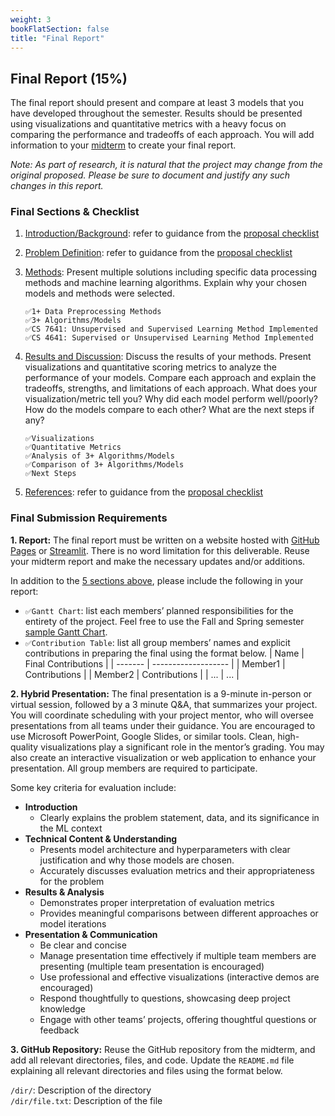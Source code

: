 ```yaml
---
weight: 3
bookFlatSection: false
title: "Final Report"
---
```


## Final Report (15%)

The final report should present and compare at least 3 models that you have developed throughout the semester. Results should be presented using visualizations and quantitative metrics with a heavy focus on comparing the performance and tradeoffs of each approach. You will add information to your [midterm](#midterm-checkpoint-10) to create your final report.

*Note: As part of research, it is natural that the project may change from the original proposed. Please be sure to document and justify any such changes in this report.*

### Final Sections & Checklist

1. <u>Introduction/Background</u>: refer to guidance from the [proposal checklist](../proposal/#proposal-sections--checklist)

2. <u>Problem Definition</u>: refer to guidance from the [proposal checklist](../proposal/#proposal-sections--checklist)

3. <u>Methods</u>: Present multiple solutions including specific data processing methods and machine learning algorithms. Explain why your chosen models and methods were selected.
    ```
    ✅1+ Data Preprocessing Methods
    ✅3+ Algorithms/Models
    ✅CS 7641: Unsupervised and Supervised Learning Method Implemented
    ✅CS 4641: Supervised or Unsupervised Learning Method Implemented 
    ```

4. <u>Results and Discussion</u>: Discuss the results of your methods. Present visualizations and quantitative scoring metrics to analyze the performance of your models. Compare each approach and explain the tradeoffs, strengths, and limitations of each approach. What does your visualization/metric tell you? Why did each model perform well/poorly? How do the models compare to each other? What are the next steps if any?
    ```
    ✅Visualizations
    ✅Quantitative Metrics
    ✅Analysis of 3+ Algorithms/Models
    ✅Comparison of 3+ Algorithms/Models
    ✅Next Steps
    ```
5. <u>References</u>: refer to guidance from the [proposal checklist](../proposal/#proposal-sections--checklist)

### Final Submission Requirements
**1. Report:** The final report must be written on a website hosted with [GitHub Pages](https://pages.github.com/) or [Streamlit](https://docs.streamlit.io/deploy/streamlit-community-cloud/get-started/connect-your-github-account). There is no word limitation for this deliverable. Reuse your midterm report and make the necessary updates and/or additions.

In addition to the [5 sections above](#final-sections--checklist), please include the following in your report:
- ```✅Gantt Chart```: list each members’ planned responsibilities for the entirety of the project. Feel free to use the Fall and Spring semester [sample Gantt Chart](/other/GanttChart.xlsx).
- ```✅Contribution Table```: list all group members’ names and explicit contributions in preparing the final using the format below.
| Name    | Final Contributions |
| ------- | ------------------- |
| Member1 | Contributions       |
| Member2 | Contributions       |
| ...     | ...                 |

**2. Hybrid Presentation:**  The final presentation is a 9-minute in-person or virtual session, followed by a 3 minute Q&A, that summarizes your project. You will coordinate scheduling with your project mentor, who will oversee presentations from all teams under their guidance. You are encouraged to use Microsoft PowerPoint, Google Slides, or similar tools. Clean, high-quality visualizations play a significant role in the mentor’s grading. You may also create an interactive visualization or web application to enhance your presentation. All group members are required to participate.

Some key criteria for evaluation include:
- **Introduction**  
  - Clearly explains the problem statement, data, and its significance in the ML context
- **Technical Content & Understanding**  
  - Presents model architecture and hyperparameters with clear justification and why those models are chosen.
  - Accurately discusses evaluation metrics and their appropriateness for the problem
- **Results & Analysis**  
  - Demonstrates proper interpretation of evaluation metrics  
  - Provides meaningful comparisons between different approaches or model iterations
- **Presentation & Communication**  
  - Be clear and concise  
  - Manage presentation time effectively if multiple team members are presenting (multiple team presentation is encouraged)  
  - Use professional and effective visualizations (interactive demos are encouraged)  
  - Respond thoughtfully to questions, showcasing deep project knowledge  
  - Engage with other teams’ projects, offering thoughtful questions or feedback


**3. GitHub Repository:** Reuse the GitHub repository from the midterm, and add all relevant directories, files, and code. Update the `README.md` file explaining all relevant directories and files using the format below.

`/dir/`: Description of the directory \
`/dir/file.txt`: Description of the file